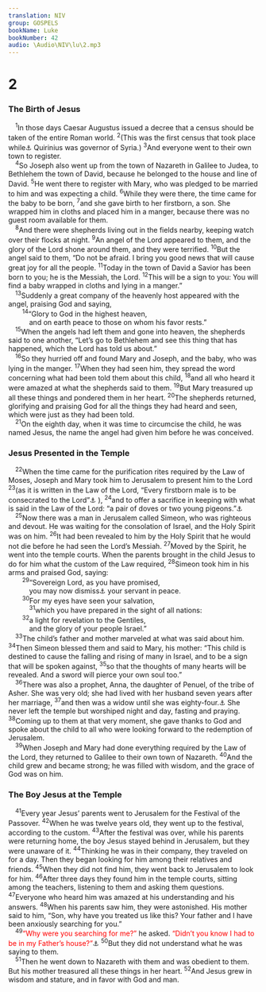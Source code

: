 ```yaml
---
translation: NIV
group: GOSPELS
bookName: Luke 
bookNumber: 42
audio: \Audio\NIV\lu\2.mp3
---
```


<div class="title"><h1>2</h1><h3>The Birth of Jesus </h3></div>
<span class="verse lu_2_1"> <sup>1</sup>In those days Caesar Augustus issued a decree that a census should be taken of the entire Roman world. </span>
<span class="verse lu_2_2"><sup>2</sup>(This was the first census that took place while<a data-toggle="tooltip" data-placement="bottom" title="Or This census took place before">⚓</a> Quirinius was governor of Syria.) </span>
<span class="verse lu_2_3"><sup>3</sup>And everyone went to their own town to register. <br/></span>
<span class="verse lu_2_4"> <sup>4</sup>So Joseph also went up from the town of Nazareth in Galilee to Judea, to Bethlehem the town of David, because he belonged to the house and line of David. </span>
<span class="verse lu_2_5"><sup>5</sup>He went there to register with Mary, who was pledged to be married to him and was expecting a child. </span>
<span class="verse lu_2_6"><sup>6</sup>While they were there, the time came for the baby to be born, </span>
<span class="verse lu_2_7"><sup>7</sup>and she gave birth to her firstborn, a son. She wrapped him in cloths and placed him in a manger, because there was no guest room available for them. <br/></span>
<span class="verse lu_2_8"> <sup>8</sup>And there were shepherds living out in the fields nearby, keeping watch over their flocks at night. </span>
<span class="verse lu_2_9"><sup>9</sup>An angel of the Lord appeared to them, and the glory of the Lord shone around them, and they were terrified. </span>
<span class="verse lu_2_10"><sup>10</sup>But the angel said to them, “Do not be afraid. I bring you good news that will cause great joy for all the people. </span>
<span class="verse lu_2_11"><sup>11</sup>Today in the town of David a Savior has been born to you; he is the Messiah, the Lord. </span>
<span class="verse lu_2_12"><sup>12</sup>This will be a sign to you: You will find a baby wrapped in cloths and lying in a manger.” <br/></span>
<span class="verse lu_2_13"> <sup>13</sup>Suddenly a great company of the heavenly host appeared with the angel, praising God and saying, <br/></span>
<span class="verse lu_2_14">  <sup>14</sup>“Glory to God in the highest heaven, <br/>   and on earth peace to those on whom his favor rests.” <br/></span>
<span class="verse lu_2_15"> <sup>15</sup>When the angels had left them and gone into heaven, the shepherds said to one another, “Let’s go to Bethlehem and see this thing that has happened, which the Lord has told us about.” <br/></span>
<span class="verse lu_2_16"> <sup>16</sup>So they hurried off and found Mary and Joseph, and the baby, who was lying in the manger. </span>
<span class="verse lu_2_17"><sup>17</sup>When they had seen him, they spread the word concerning what had been told them about this child, </span>
<span class="verse lu_2_18"><sup>18</sup>and all who heard it were amazed at what the shepherds said to them. </span>
<span class="verse lu_2_19"><sup>19</sup>But Mary treasured up all these things and pondered them in her heart. </span>
<span class="verse lu_2_20"><sup>20</sup>The shepherds returned, glorifying and praising God for all the things they had heard and seen, which were just as they had been told. <br/></span>
<span class="verse lu_2_21"> <sup>21</sup>On the eighth day, when it was time to circumcise the child, he was named Jesus, the name the angel had given him before he was conceived. <br/></span>
<div class="title"><h3>Jesus Presented in the Temple </h3></div>
<span class="verse lu_2_22"> <sup>22</sup>When the time came for the purification rites required by the Law of Moses, Joseph and Mary took him to Jerusalem to present him to the Lord </span>
<span class="verse lu_2_23"><sup>23</sup>(as it is written in the Law of the Lord, “Every firstborn male is to be consecrated to the Lord”<a data-toggle="tooltip" data-placement="bottom" title="Exodus 13:2,12 ">⚓</a> ), </span>
<span class="verse lu_2_24"><sup>24</sup>and to offer a sacrifice in keeping with what is said in the Law of the Lord: “a pair of doves or two young pigeons.”<a data-toggle="tooltip" data-placement="bottom" title="Lev. 12:8">⚓</a><br/></span>
<span class="verse lu_2_25"> <sup>25</sup>Now there was a man in Jerusalem called Simeon, who was righteous and devout. He was waiting for the consolation of Israel, and the Holy Spirit was on him. </span>
<span class="verse lu_2_26"><sup>26</sup>It had been revealed to him by the Holy Spirit that he would not die before he had seen the Lord’s Messiah. </span>
<span class="verse lu_2_27"><sup>27</sup>Moved by the Spirit, he went into the temple courts. When the parents brought in the child Jesus to do for him what the custom of the Law required, </span>
<span class="verse lu_2_28"><sup>28</sup>Simeon took him in his arms and praised God, saying: <br/></span>
<span class="verse lu_2_29">  <sup>29</sup>“Sovereign Lord, as you have promised, <br/>   you may now dismiss<a data-toggle="tooltip" data-placement="bottom" title="Or promised, / now dismiss">⚓</a> your servant in peace. <br/></span>
<span class="verse lu_2_30">  <sup>30</sup>For my eyes have seen your salvation, <br/></span>
<span class="verse lu_2_31">   <sup>31</sup>which you have prepared in the sight of all nations: <br/></span>
<span class="verse lu_2_32">  <sup>32</sup>a light for revelation to the Gentiles, <br/>   and the glory of your people Israel.” <br/></span>
<span class="verse lu_2_33"> <sup>33</sup>The child’s father and mother marveled at what was said about him. </span>
<span class="verse lu_2_34"><sup>34</sup>Then Simeon blessed them and said to Mary, his mother: “This child is destined to cause the falling and rising of many in Israel, and to be a sign that will be spoken against, </span>
<span class="verse lu_2_35"><sup>35</sup>so that the thoughts of many hearts will be revealed. And a sword will pierce your own soul too.” <br/></span>
<span class="verse lu_2_36"> <sup>36</sup>There was also a prophet, Anna, the daughter of Penuel, of the tribe of Asher. She was very old; she had lived with her husband seven years after her marriage, </span>
<span class="verse lu_2_37"><sup>37</sup>and then was a widow until she was eighty-four.<a data-toggle="tooltip" data-placement="bottom" title="Or then had been a widow for eighty-four years.">⚓</a> She never left the temple but worshiped night and day, fasting and praying. </span>
<span class="verse lu_2_38"><sup>38</sup>Coming up to them at that very moment, she gave thanks to God and spoke about the child to all who were looking forward to the redemption of Jerusalem. <br/></span>
<span class="verse lu_2_39"> <sup>39</sup>When Joseph and Mary had done everything required by the Law of the Lord, they returned to Galilee to their own town of Nazareth. </span>
<span class="verse lu_2_40"><sup>40</sup>And the child grew and became strong; he was filled with wisdom, and the grace of God was on him. <br/></span>
<div class="title"><h3>The Boy Jesus at the Temple </h3></div>
<span class="verse lu_2_41"> <sup>41</sup>Every year Jesus’ parents went to Jerusalem for the Festival of the Passover. </span>
<span class="verse lu_2_42"><sup>42</sup>When he was twelve years old, they went up to the festival, according to the custom. </span>
<span class="verse lu_2_43"><sup>43</sup>After the festival was over, while his parents were returning home, the boy Jesus stayed behind in Jerusalem, but they were unaware of it. </span>
<span class="verse lu_2_44"><sup>44</sup>Thinking he was in their company, they traveled on for a day. Then they began looking for him among their relatives and friends. </span>
<span class="verse lu_2_45"><sup>45</sup>When they did not find him, they went back to Jerusalem to look for him. </span>
<span class="verse lu_2_46"><sup>46</sup>After three days they found him in the temple courts, sitting among the teachers, listening to them and asking them questions. </span>
<span class="verse lu_2_47"><sup>47</sup>Everyone who heard him was amazed at his understanding and his answers. </span>
<span class="verse lu_2_48"><sup>48</sup>When his parents saw him, they were astonished. His mother said to him, “Son, why have you treated us like this? Your father and I have been anxiously searching for you.” <br/></span>
<span class="verse lu_2_49"> <sup>49</sup><font color="red">“Why were you searching for me?”</font> he asked. <font color="red">“Didn’t you know I had to be in my Father’s house?”</font><a data-toggle="tooltip" data-placement="bottom" title="Or be about my Father’s business">⚓</a></span>
<span class="verse lu_2_50"><sup>50</sup>But they did not understand what he was saying to them. <br/></span>
<span class="verse lu_2_51"> <sup>51</sup>Then he went down to Nazareth with them and was obedient to them. But his mother treasured all these things in her heart. </span>
<span class="verse lu_2_52"><sup>52</sup>And Jesus grew in wisdom and stature, and in favor with God and man. <br/></span>
